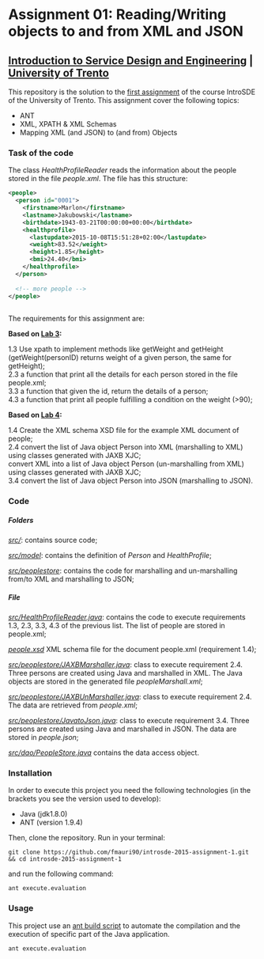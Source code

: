 # Assignment 01: Reading/Writing objects to and from XML and JSON

## [Introduction to Service Design and Engineering](https://github.com/IntroSDE/introsde) | [University of Trento](http://www.unitn.it/) 


This repository is the solution to the [first assignment](https://sites.google.com/a/unitn.it/introsde_2016-17/lab-sessions/assignments/assignment-1) of the course IntroSDE of the University of Trento. This assignment cover the following topics:

* ANT
* XML, XPATH & XML Schemas
* Mapping XML (and JSON) to (and from) Objects

### Task of the code

The class *HealthProfileReader* reads the information about the people stored in the file *people.xml*. The file has this structure:

```xml
<people>
  <person id="0001">
    <firstname>Marlon</firstname>
    <lastname>Jakubowski</lastname>
    <birthdate>1943-03-21T00:00:00+00:00</birthdate>
    <healthprofile>
      <lastupdate>2015-10-08T15:51:28+02:00</lastupdate>
      <weight>83.52</weight>
      <height>1.85</height>
      <bmi>24.40</bmi>
    </healthprofile>
  </person>
  
  <!-- more people -->
</people>
  
```
The requirements for this assignment are:

**Based on [Lab 3](https://github.com/IntroSDE/introsde/lab03):**

1.3 Use xpath to implement methods like getWeight and getHeight (getWeight(personID) returns weight of a given person, the same for getHeight);  
2.3 a function that print all the details for each person stored in the file people.xml;  
3.3 a function that given the id, return the details of a person;  
4.3 a function that print all people fulfilling a condition on the weight (>90);

**Based on [Lab 4](https://github.com/IntroSDE/introsde/lab04):**
    
1.4 Create the XML schema XSD file for the example XML document of people;  
2.4 convert the list of Java object Person into XML (marshalling to XML) using classes generated with JAXB XJC;  
    convert XML into a list of Java object Person (un-marshalling from XML) using classes generated with JAXB XJC;  
3.4 convert the list of Java object Person into JSON (marshalling to JSON).

### Code

##### Folders

*[src/](src/)*: contains source code;

*[src/model](src/model)*: contains the definition of *Person* and *HealthProfile*;

*[src/peoplestore](src/peoplestore)*: contains the code for marshalling and un-marshalling from/to XML and marshalling to JSON;

##### File
*[src/HealthProfileReader.java](src/HealthProfileReader.java)*: contains the code to execute requirements 1.3, 2.3, 3.3, 4.3 of the previous list. The list of people are stored in people.xml;

*[people.xsd](people.xsd)* XML schema file for the document people.xml (requirement 1.4);

*[src/peoplestore/JAXBMarshaller.java](src/peoplestore/JAXBMarshaller.java)*: class to execute requirement 2.4. Three persons are created using Java and marshalled in XML. The Java objects are stored in the generated file *peopleMarshall.xml*;

*[src/peoplestore/JAXBUnMarshaller.java](src/peoplestore/JAXBUnMarshaller.java)*: class to execute requirement 2.4. The data are retrieved from *people.xml*;

*[src/peoplestore/JavatoJson.java](src/JavatoJson.java)*: class to execute requirement 3.4. Three persons are created using Java and marshalled in JSON. The data are stored in *people.json*; 

*[src/dao/PeopleStore.java](src/dao/PeopleStore.java)* contains the data access object.

### Installation

In order to execute this project you need the following technologies (in the brackets you see the version used to develop):

* Java (jdk1.8.0)
* ANT (version 1.9.4)

Then, clone the repository. Run in your terminal:

```
git clone https://github.com/fmauri90/introsde-2015-assignment-1.git && cd introsde-2015-assignment-1
```

and run the following command:
```
ant execute.evaluation
```

### Usage
This project use an [ant build script](build.xml) to automate the compilation and the execution of specific part of the Java application.
```
ant execute.evaluation
